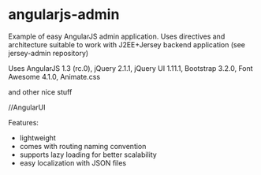 angularjs-admin
===============

Example of easy AngularJS admin application. Uses directives and architecture suitable to work with J2EE+Jersey backend application (see jersey-admin repository)

Uses AngularJS 1.3 (rc.0), jQuery 2.1.1, jQuery UI 1.11.1, Bootstrap 3.2.0, Font Awesome 4.1.0, Animate.css 

and other nice stuff

//AngularUI  

Features:
- lightweight
- comes with routing naming convention
- supports lazy loading for better scalability
- easy localization with JSON files

